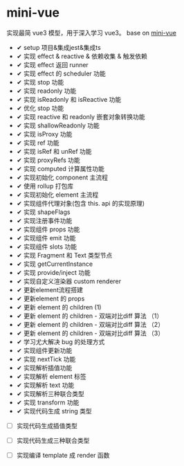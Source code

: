 # mini-vue

实现最简 vue3 模型，用于深入学习 vue3。 base on [mini-vue](https://github.com/cuixiaorui/mini-vue)

- ✔ setup 项目&集成jest&集成ts
- ✔ 实现 effect & reactive & 依赖收集 & 触发依赖
- ✔ 实现 effect 返回 runner
- ✔ 实现 effect 的 scheduler 功能
- ✔ 实现 stop 功能
- ✔ 实现 readonly 功能
- ✔ 实现 isReadonly 和 isReactive 功能
- ✔ 优化 stop 功能
- ✔ 实现 reactive 和 readonly 嵌套对象转换功能
- ✔ 实现 shallowReadonly 功能
- ✔ 实现 isProxy 功能
- ✔ 实现 ref 功能
- ✔ 实现 isRef 和 unRef 功能
- ✔ 实现 proxyRefs 功能
- ✔ 实现 computed 计算属性功能
- ✔ 实现初始化 component 主流程
- ✔ 使用 rollup 打包库
- ✔ 实现初始化 element 主流程
- ✔ 实现组件代理对象(包含 this. api 的实现原理)
- ✔ 实现 shapeFlags
- ✔ 实现注册事件功能
- ✔ 实现组件 props 功能
- ✔ 实现组件 emit 功能
- ✔ 实现组件 slots 功能
- ✔ 实现 Fragment 和 Text 类型节点
- ✔ 实现 getCurrentInstance
- ✔ 实现 provide/inject 功能
- ✔ 实现自定义渲染器 custom renderer
- ✔ 更新element流程搭建
- ✔ 更新element 的 props
- ✔ 更新 element 的 children (1)
- ✔ 更新 element 的 children - 双端对比diff 算法 （1）
- ✔ 更新 element 的 children - 双端对比diff 算法 （2）
- ✔ 更新 element 的 children - 双端对比diff 算法 （3）
- ✔ 学习尤大解决 bug 的处理方式
- ✔ 实现组件更新功能
- ✔ 实现 nextTick 功能
- ✔ 实现解析插值功能
- ✔ 实现解析 element 标签
- ✔ 实现解析 text 功能
- ✔ 实现解析三种联合类型
- ✔ 实现 transform 功能
- ✔ 实现代码生成 string 类型
- [ ] 实现代码生成插值类型
- [ ] 实现代码生成三种联合类型
- [ ] 实现编译 template 成 render 函数

